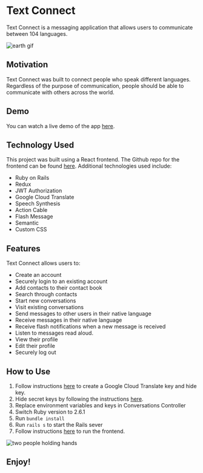 # Text Connect

Text Connect is a messaging application that allows users to communicate between 104 languages.

![earth gif](https://media.giphy.com/media/l1KVcrdl7rJpFnY2s/giphy.gif)

## Motivation

Text Connect was built to connect people who speak different languages. Regardless of the purpose of communication, people should be able to communicate with others across the world.

## Demo
You can watch a live demo of the app [here](https://www.youtube.com/watch?v=GezKCrnQ5iE).

## Technology Used
This project was built using a React frontend. The Github repo for the frontend can be found [here](https://github.com/danasevcik/textconnect-frontend). Additional technologies used include:
* Ruby on Rails
* Redux
* JWT Authorization
* Google Cloud Translate
* Speech Synthesis
* Action Cable
* Flash Message
* Semantic
* Custom CSS

## Features
Text Connect allows users to:
* Create an account
* Securely login to an existing account
* Add contacts to their contact book
* Search through contacts
* Start new conversations
* Visit existing conversations
* Send messages to other users in their native language
* Receive messages in their native language
* Receive flash notifications when a new message is received
* Listen to messages read aloud.
* View their profile  
* Edit their profile
* Securely log out

## How to Use
1. Follow instructions [here](https://cloud.google.com/translate/docs/quickstarts) to create a Google Cloud Translate key and hide key.
2. Hide secret keys by following the instructions [here](https://github.com/bkeepers/dotenv).
3. Replace environment variables and keys in Conversations Controller
4. Switch Ruby version to 2.6.1
5. Run ```bundle install```
6. Run ```rails s``` to start the Rails sever
7. Follow instructions [here](https://github.com/danasevcik/textconnect-frontend) to run the frontend.

![two people holding hands](https://media.giphy.com/media/LwHaQCGZMdD9Ghalrl/giphy.gif)

## Enjoy!
